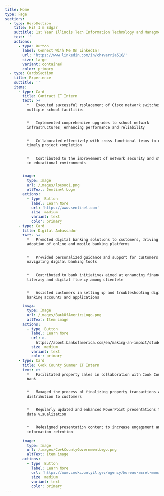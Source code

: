 ```yaml
---
title: Home
type: Page
sections:
  - type: HeroSection
    title: Hi! I'm Edgar
    subtitle: 1st Year Illinois Tech Information Technology and Managment Student
    text: ''
    actions:
      - type: Button
        label: Connect With Me On LinkedIn!
        url: 'https://www.linkedin.com/in/chavarria516/'
        size: large
        variant: contained
        color: primary
  - type: CardsSection
    title: Experience
    subtitle: ''
    items:
      - type: Card
        title: Contract IT Intern
        text: >+
          *   Executed successful replacement of Cisco network switches across
          multiple school facilities


          *   Implemented comprehensive upgrades to school network
          infrastructures, enhancing performance and reliability


          *   Collaborated effectively with cross-functional teams to ensure
          timely project completion


          *   Contributed to the improvement of network security and stability
          in educational environments


        image:
          type: Image
          url: /images/logooo1.png
          altText: Sentinel Logo
        actions:
          - type: Button
            label: Learn More
            url: 'https://www.sentinel.com'
            size: medium
            variant: text
            color: primary
      - type: Card
        title: Digital Ambassador
        text: >+
          *   Promoted digital banking solutions to customers, driving the
          adoption of online and mobile banking platforms


          *   Provided personalized guidance and support for customers
          navigating digital banking tools


          *   Contributed to bank initiatives aimed at enhancing financial
          literacy and digital fluency among clientele


          *   Assisted customers in setting up and troubleshooting digital
          banking accounts and applications

        image:
          type: Image
          url: /images/BankOfAmericaLogo.png
          altText: Item image
        actions:
          - type: Button
            label: Learn More
            url: >-
              https://about.bankofamerica.com/en/making-an-impact/student-leaders
            size: medium
            variant: text
            color: primary
      - type: Card
        title: Cook County Summer IT Intern
        text: >+
          *   Facilitated property sales in collaboration with Cook County Land
          Bank


          *   Managed the process of finalizing property transactions and deed
          distribution to customers


          *   Regularly updated and enhanced PowerPoint presentations to improve
          data visualization


          *   Redesigned presentation content to increase engagement and
          information retention

        image:
          type: Image
          url: /images/CookCountyGovernmentLogo.png
          altText: Item image
        actions:
          - type: Button
            label: Learn More
            url: 'https://www.cookcountyil.gov/agency/bureau-asset-management'
            size: medium
            variant: text
            color: primary
---
```

